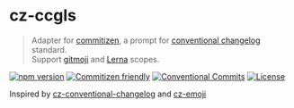 # cz-ccgls

> Adapter for [commitizen](https://github.com/commitizen/cz-cli), a prompt for [conventional changelog](https://github.com/conventional-changelog/conventional-changelog) standard.<br>
> Support [gitmoji](https://gitmoji.carloscuesta.me/) and [Lerna](https://lernajs.io/) scopes.

[![npm version](https://img.shields.io/npm/v/cz-ccgls.svg?style=flat-square)](https://www.npmjs.org/package/cz-ccgls)
[![Commitizen friendly](https://img.shields.io/badge/commitizen-friendly-brightgreen.svg?style=flat-square)](http://commitizen.github.io/cz-cli/)
[![Conventional Commits](https://img.shields.io/badge/Conventional%20Commits-1.0.0-yellow.svg?style=flat-square)](https://conventionalcommits.org)
[![License](https://img.shields.io/badge/license-UNLICENSE-green.svg?style=flat-square)](https://github.com/thierrymichel/cz-ccgls/blob/master/UNLICENSE)

Inspired by [cz-conventional-changelog](https://www.npmjs.com/package/cz-conventional-changelog) and [cz-emoji](https://github.com/ngryman/cz-emoji)
